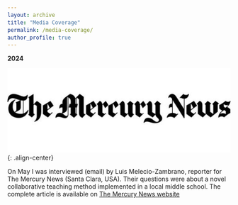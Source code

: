 ```yaml
---
layout: archive
title: "Media Coverage"
permalink: /media-coverage/
author_profile: true
---
```

<b>2024</b> 

![](/images/media-coverage/tmc-logo.JPG){: .align-center}

On May I was interviewed (email) by Luis Melecio-Zambrano, reporter for The Mercury News (Santa Clara, USA). 
Their questions were about a novel collaborative teaching method implemented in a local middle school.
The complete article is available on [The Mercury News website](https://www.mercurynews.com/2024/05/13/at-one-gilroy-middle-school-students-teach-each-other-is-this-new-model-the-future-of-education/)